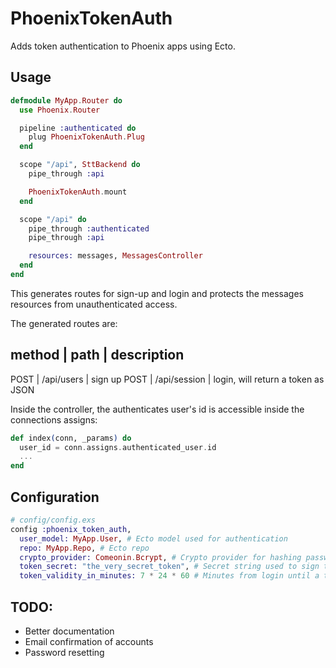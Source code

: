 PhoenixTokenAuth
================

Adds token authentication to Phoenix apps using Ecto.

## Usage

```elixir
defmodule MyApp.Router do
  use Phoenix.Router

  pipeline :authenticated do
    plug PhoenixTokenAuth.Plug
  end

  scope "/api", SttBackend do
    pipe_through :api

    PhoenixTokenAuth.mount
  end

  scope "/api" do
    pipe_through :authenticated
    pipe_through :api

    resources: messages, MessagesController
  end
end
```
This generates routes for sign-up and login and protects the messages resources from unauthenticated access.

The generated routes are:

method | path | description
---------------------------
POST | /api/users | sign up
POST | /api/session | login, will return a token as JSON

Inside the controller, the authenticates user's id is accessible inside the connections assigns:

```elixir
def index(conn, _params) do
  user_id = conn.assigns.authenticated_user.id
  ...
end
```

## Configuration

```elixir
# config/config.exs
config :phoenix_token_auth,
  user_model: MyApp.User, # Ecto model used for authentication
  repo: MyApp.Repo, # Ecto repo
  crypto_provider: Comeonin.Bcrypt, # Crypto provider for hashing passwords/tokens. See http://hexdocs.pm/comeonin/
  token_secret: "the_very_secret_token", # Secret string used to sign the authentication token
  token_validity_in_minutes: 7 * 24 * 60 # Minutes from login until a token expires
```


## TODO:
* Better documentation
* Email confirmation of accounts
* Password resetting
